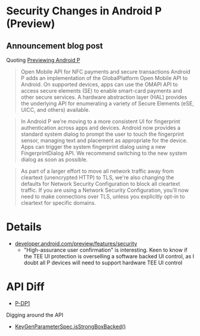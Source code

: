 # Security Changes in Android P (Preview)

## Announcement blog post

Quoting [Previewing Android P](https://android-developers.googleblog.com/2018/03/previewing-android-p.html)

> Open Mobile API for NFC payments and secure transactions
> Android P adds an implementation of the GlobalPlatform Open Mobile API to Android. On supported devices, apps can use the OMAPI API to access secure elements (SE) to enable smart-card payments and other secure services. A hardware abstraction layer (HAL) provides the underlying API for enumerating a variety of Secure Elements (eSE, UICC, and others) available.

> In Android P we're moving to a more consistent UI for fingerprint authentication across apps and devices. Android now provides a standard system dialog to prompt the user to touch the fingerprint sensor, managing text and placement as appropriate for the device. Apps can trigger the system fingerprint dialog using a new FingerprintDialog API. We recommend switching to the new system dialog as soon as possible.

> As part of a larger effort to move all network traffic away from cleartext (unencrypted HTTP) to TLS, we're also changing the defaults for Network Security Configuration to block all cleartext traffic. If you are using a Network Security Configuration, you'll now need to make connections over TLS, unless you explicitly opt-in to cleartext for specific domains.

# Details

- [developer.android.com/preview/features/security](https://developer.android.com/preview/features/security.html#hardware-security-module)
  - "High-assurance user confirmation" is interesting. Keen to know if the TEE UI protection is overselling a software backed UI control, as I doubt all P devices will need to support hardware TEE UI control


# API Diff

- [P-DP1](https://developer.android.com/sdk/api_diff/p-dp1/changes.html)

Digging around the API

- [KeyGenParameterSpec.isStrongBoxBacked()](https://developer.android.com/reference/android/security/keystore/KeyGenParameterSpec.html#isStrongBoxBacked())
